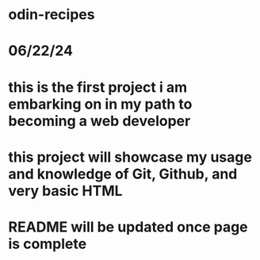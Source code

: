 # odin-recipes

# 06/22/24
# this is the first project i am embarking on in my path to becoming a web developer
# this project will showcase my usage and knowledge of Git, Github, and very basic HTML
# README will be updated once page is complete 
